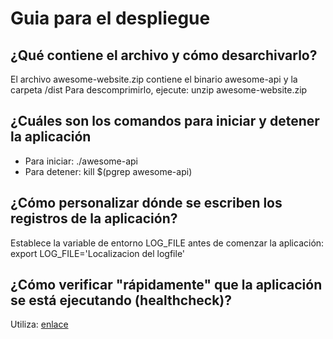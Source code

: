 # Guia para el despliegue

## ¿Qué contiene el archivo y cómo desarchivarlo?

El archivo awesome-website.zip contiene el binario awesome-api y la carpeta /dist
Para descomprimirlo, ejecute: unzip awesome-website.zip

## ¿Cuáles son los comandos para iniciar y detener la aplicación

- Para iniciar: ./awesome-api
- Para detener: kill $(pgrep awesome-api)

## ¿Cómo personalizar dónde se escriben los registros de la aplicación?

Establece la variable de entorno LOG_FILE antes de comenzar la aplicación:
export LOG_FILE='Localizacion del logfile'

## ¿Cómo verificar "rápidamente" que la aplicación se está ejecutando (healthcheck)?

Utiliza: [enlace](http://localhost:8888/health)
